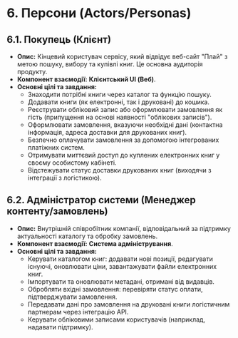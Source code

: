 # 6. Персони (Actors/Personas)

## 6.1. Покупець (Клієнт)

* **Опис:** Кінцевий користувач сервісу, який відвідує веб-сайт "Плай" з метою пошуку, вибору та купівлі книг. Це основна аудиторія продукту.
* **Компонент взаємодії:** **Клієнтський UI (Веб)**.
* **Основні цілі та завдання:**
    * Знаходити потрібні книги через каталог та функцію пошуку.
    * Додавати книги (як електронні, так і друковані) до кошика.
    * Реєструвати обліковий запис або оформлювати замовлення як гість (припущення на основі наявності "облікових записів").
    * Оформлювати замовлення, вказуючи необхідні дані (контактна інформація, адреса доставки для друкованих книг).
    * Безпечно оплачувати замовлення за допомогою інтегрованих платіжних систем.
    * Отримувати миттєвий доступ до куплених електронних книг у своєму особистому кабінеті.
    * Відстежувати статус доставки друкованих книг (виходячи з інтеграції з логістикою).


## 6.2. Адміністратор системи (Менеджер контенту/замовлень)

* **Опис:** Внутрішній співробітник компанії, відповідальний за підтримку актуальності каталогу та обробку замовлень.
* **Компонент взаємодії:** **Система адміністрування**.
* **Основні цілі та завдання:**
    * Керувати каталогом книг: додавати нові позиції, редагувати існуючі, оновлювати ціни, завантажувати файли електронних книг.
    * Імпортувати та оновлювати метадані, отримані від видавців.
    * Обробляти вхідні замовлення: перевіряти статус оплати, підтверджувати замовлення.
    * Передавати дані про замовлення на друковані книги логістичним партнерам через інтеграцію API.
    * Керувати обліковими записами користувачів (наприклад, надавати підтримку).




